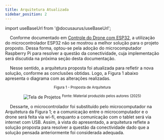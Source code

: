 ```yaml
---
title: Arquitetura Atualizada
sidebar_position: 2
---
```


import useBaseUrl from '@docusaurus/useBaseUrl';

&nbsp;&nbsp;&nbsp;&nbsp;Conforme documentado em [Controle do Drone com ESP32](/sprint_2/controle_drone/ESP32), a utilização do microcontrolador ESP32 não se mostrou a melhor solução para o projeto proposto. Dessa forma, optou-se pela adoção do microcomputador Raspberry Pi para resolver a questão da conectividade, cuja implementação será discutida na próxima seção desta documentação.

&nbsp;&nbsp;&nbsp;&nbsp;Nesse sentido, a arquitetura proposta foi atualizada para refletir a nova solução, conforme as conclusões obtidas. Logo, a Figura 1 abaixo apresenta o diagrama com as alterações realizadas.

<div align="center">
<sub>Figura 1 - Proposta de Arquitetura</sub>

![Tela de Projetos](</img/arquitetura_sprint2.png>)
<sup>Fonte: Material produzido pelos autores (2025)</sup>
</div>

&nbsp;&nbsp;&nbsp;&nbsp;Dessarte, o microcontrolador foi substituído pelo microcomputador na Arquitetura da Figura 1; e a comunicação entre o microcomputador e o drone será feita via wi-fi, enquanto a comunicação com o tablet será via internet com USB. Assim, à vista do apresentado, a arquitetura reflete a solução proposta para resolver a questão da conectividade dado que a solução pensada anteriormente foi considerada adequada.
